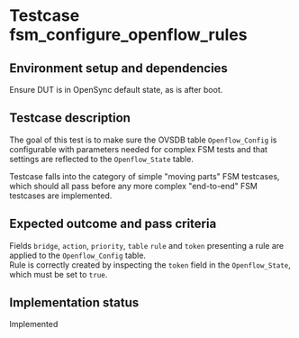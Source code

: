 # Testcase fsm_configure_openflow_rules

## Environment setup and dependencies

Ensure DUT is in OpenSync default state, as is after boot.

## Testcase description

The goal of this test is to make sure the OVSDB table `Openflow_Config` is configurable with parameters needed for
complex FSM tests and that settings are reflected to the `Openflow_State` table.

Testcase falls into the category of simple "moving parts" FSM testcases, which should all pass before any more complex
"end-to-end" FSM testcases are implemented.

## Expected outcome and pass criteria

Fields `bridge`, `action`, `priority`, `table` `rule` and `token` presenting a rule are applied to the `Openflow_Config`
table.\
Rule is correctly created by inspecting the `token` field in the `Openflow_State`, which must be set to `true`.

## Implementation status

Implemented
